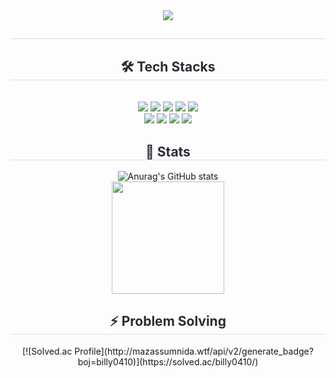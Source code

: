 <div align= "center">
    <img src="https://capsule-render.vercel.app/api?type=waving&color=gradient&height=180&text=HyoSang's%20Github&animation=&fontColor=021a22&fontSize=60" />
    </div>
    <div align= "center"> 
    <h2 style="border-bottom: 1px solid #d8dee4; color: #282d33;">  </h2>  
    <div style="font-weight: 700; font-size: 15px; text-align: center; color: #282d33;">  </div> 
    </div>
    <div align= "center">
    <h2 style="border-bottom: 1px solid #d8dee4; color: #282d33;"> 🛠️ Tech Stacks </h2> <br> 
    <div style="margin: 0 auto; text-align: center;" align= "center"> <img src="https://img.shields.io/badge/CSS3-1572B6?style=for-the-badge&logo=CSS3&logoColor=white">
          <img src="https://img.shields.io/badge/HTML5-E34F26?style=for-the-badge&logo=HTML5&logoColor=white">
          <img src="https://img.shields.io/badge/Java-007396?style=for-the-badge&logo=Java&logoColor=white">
          <img src="https://img.shields.io/badge/Vue.js-4FC08D?style=for-the-badge&logo=Vue.js&logoColor=white">
          <img src="https://img.shields.io/badge/Spring Boot-6DB33F?style=for-the-badge&logo=Spring Boot&logoColor=white">
          <br/><img src="https://img.shields.io/badge/Spring-6DB33F?style=for-the-badge&logo=Spring&logoColor=white">
          <img src="https://img.shields.io/badge/Javascript-F7DF1E?style=for-the-badge&logo=Javascript&logoColor=white">
          <img src="https://img.shields.io/badge/Notion-000000?style=for-the-badge&logo=Notion&logoColor=white">
          <img src="https://img.shields.io/badge/Slack-4A154B?style=for-the-badge&logo=Slack&logoColor=white">
          </div>
    </div>
    <div align= "center"> 
    <h2 style="border-bottom: 1px solid #d8dee4; color: #282d33;"> 🏅 Stats </h2> <div align= "center">
      
![Anurag's GitHub stats](https://github-readme-stats.vercel.app/api?username=HyoSangByun&theme=vue-dark&show_icons=true)
<br>
<a href="https://github.com/HyoSangByun"><img align="center" style="height:180px" src="https://github-readme-stats.vercel.app/api/top-langs/?username=HyoSangByun&layout=compact&theme=vue-dark&hide_border=true" /></a> 
<br>
 <h2 style="border-bottom: 1px solid #d8dee4; color: #282d33;"> ⚡ Problem Solving </h2> <div align= "center">
[![Solved.ac Profile](http://mazassumnida.wtf/api/v2/generate_badge?boj=billy0410)](https://solved.ac/billy0410/)

     
<br>
